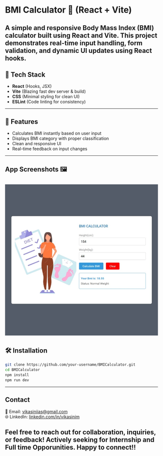 # BMI Calculator 🧮 (React + Vite)

A simple and responsive Body Mass Index (BMI) calculator built using **React** and **Vite**. This project demonstrates real-time input handling, form validation, and dynamic UI updates using React hooks.
---
## 🚀 Tech Stack

- **React** (Hooks, JSX)
- **Vite** (Blazing fast dev server & build)
- **CSS** (Minimal styling for clean UI)
- **ESLint** (Code linting for consistency)
---
## 🧠 Features

- Calculates BMI instantly based on user input
- Displays BMI category with proper classification
- Clean and responsive UI
- Real-time feedback on input changes
---
## **App Screenshots** 🖼️
  
![UI](image.jpg)
---
## 🛠 Installation

```bash
git clone https://github.com/your-username/BMICalculator.git
cd BMICalculator
npm install
npm run dev
```
---
## Contact  
📧 Email: [vikasiniias@gmail.com](mailto:vikasiniias@gmail.com)  
🌐 LinkedIn: [linkedin.com/in/vikasinim](https://www.linkedin.com/in/vikasinim)  

Feel free to reach out for collaboration, inquiries, or feedback! 
Actively seeking for Internship and Full time Opporunities.
Happy to connect!!
---
